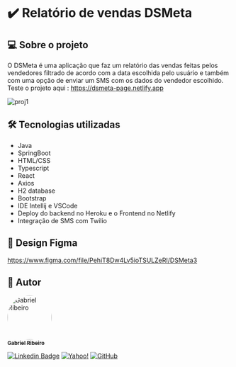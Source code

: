 # ✔️ Relatório de vendas DSMeta


## 💻 Sobre o projeto
O DSMeta é uma aplicação que faz um relatório das vendas feitas pelos vendedores filtrado de acordo com a data escolhida pelo usuário e também com uma opção de enviar um SMS com os dados do vendedor escolhido. Teste o projeto aqui : https://dsmeta-page.netlify.app
       
![proj1](https://user-images.githubusercontent.com/80289718/179373385-2f46f26e-01fe-4e8e-b8dd-7dd6523927a7.png)

## 🛠 Tecnologias utilizadas

* Java
* SpringBoot
* HTML/CSS
* Typescript
* React
* Axios
* H2 database
* Bootstrap
* IDE Intellij e VSCode
* Deploy do backend no Heroku e o Frontend no Netlify
* Integração de SMS com Twilio

## 🎨 Design Figma

https://www.figma.com/file/PehiT8Dw4Lv5ioTSULZeRI/DSMeta3



## 🦸 Autor

<a href="https://github.com/Gahbr">
 <img style="border-radius: 50%;" src="https://avatars.githubusercontent.com/u/80289718?v=4" width="100px;" alt="Gabriel Ribeiro"/>
 <br />
 <sub><b>Gabriel Ribeiro</b></sub></a> <a href="https://github.com/Gahbr" title="github"></a>
 <br />

[![Linkedin Badge](https://img.shields.io/badge/-Gabriel-blue?style=flat-square&logo=Linkedin&logoColor=white&link=https://www.linkedin.com/in/gabriellribeiro1/)](https://www.linkedin.com/in/gabriellribeiro1/)
[![Yahoo!](https://img.shields.io/badge/Yahoo!-6001D2?style=flat-square&logo=Yahoo!&logoColor=white)](mailto:gabriell.ribeiro@yahoo.com)
[![GitHub](https://img.shields.io/badge/Gahbr-%23121011.svg?style=flat-square&logo=github&logoColor=white)](https://github.com/Gahbr)
